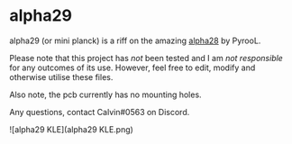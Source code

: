 # alpha29

alpha29 (or mini planck) is a riff on the amazing [alpha28](https://github.com/PyrooL/Alpha) by PyrooL.

Please note that this project has *not* been tested and I am *not responsible* for any outcomes of its use. However, feel free to edit, modify and otherwise utilise these files.

Also note, the pcb currently has no mounting holes.
 
Any questions, contact Calvin#0563 on Discord.

![alpha29 KLE](alpha29 KLE.png)